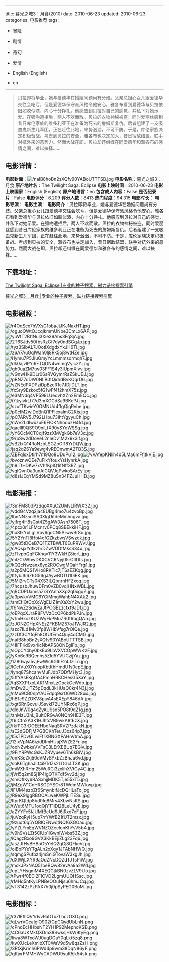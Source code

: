 
---
title: 暮光之城3：月食(2010)
date: 2010-06-23
updated: 2010-06-23
categories: 电影推荐
tags:
- 冒险
- 剧情
- 奇幻
- 爱情

- English (English)
- en
---


> 贝拉即将毕业，她与爱德华在婚姻问题尚有分歧。父亲总担心女儿跟爱德华交往会吃亏，但是爱德华保守派风格令他安心。雅各布看到爱德华与贝拉依旧如胶似漆，内心十分挣扎。他感应到贝拉对自己的感觉，并私下对她示爱。在强吻遭拒后，两人不欢而散。贝拉的衣物神秘被盗，同时爱丽丝感到昔日库伦家族的维多利亚正在准备为死去的詹姆斯复仇。后者组建了一支吸血鬼新生儿军团，正在赶往此地，来势汹汹，不可不防。于是，库伦家族决定积极备战。考虑到贝拉的安全，雅各布也决定加入，昔日宿敌结盟，联手对抗外来的恶势力。然而大战在即，贝拉却还纠缠在同爱德华和雅各布的感情之间，难以抉择……

## **电影详情**：

**电影封面**：<img src="https://image.tmdb.org/t/p/w200/naIB8hoBn2sXQfv90YABoUTTTSB.jpg" alt="/naIB8hoBn2sXQfv90YABoUTTTSB.jpg" title="/naIB8hoBn2sXQfv90YABoUTTTSB.jpg">
**电影名称**：暮光之城3：月食
**原产地片名**：The Twilight Saga: Eclipse
**电影上映时间**：2010-06-23
**电影上映国家**：English (English)
**原产地语言**：en
**包含成人内容**：False
**是否纪录片**：False
**电影评分**：6.209
**评分人数**：8413
**热门程度**：94.315
**电影时长**：
**电影导演**：
**电影主演**：
**电影简介**：贝拉即将毕业，她与爱德华在婚姻问题尚有分歧。父亲总担心女儿跟爱德华交往会吃亏，但是爱德华保守派风格令他安心。雅各布看到爱德华与贝拉依旧如胶似漆，内心十分挣扎。他感应到贝拉对自己的感觉，并私下对她示爱。在强吻遭拒后，两人不欢而散。贝拉的衣物神秘被盗，同时爱丽丝感到昔日库伦家族的维多利亚正在准备为死去的詹姆斯复仇。后者组建了一支吸血鬼新生儿军团，正在赶往此地，来势汹汹，不可不防。于是，库伦家族决定积极备战。考虑到贝拉的安全，雅各布也决定加入，昔日宿敌结盟，联手对抗外来的恶势力。然而大战在即，贝拉却还纠缠在同爱德华和雅各布的感情之间，难以抉择……

## **下载地址**：
[The Twilight Saga: Eclipse |专业的种子搜索、磁力链接搜索引擎](https://movie.amd794.com:2083/?search=The%20Twilight%20Saga%3A%20Eclipse&ordering=&mode=match_phrase&page_size=10&page=1)

[暮光之城3：月食 |专业的种子搜索、磁力链接搜索引擎](https://movie.amd794.com:2083/?search=%E6%9A%AE%E5%85%89%E4%B9%8B%E5%9F%8E3%EF%BC%9A%E6%9C%88%E9%A3%9F&ordering=&mode=match_phrase&page_size=10&page=1)
 

## **电影剧照**：
<img src="https://image.tmdb.org/t/p/original/r4OqScx7hVXsG1obaJjJKJNaxHT.jpg" alt="/r4OqScx7hVXsG1obaJjJKJNaxHT.jpg" title="/r4OqScx7hVXsG1obaJjJKJNaxHT.jpg"><img src="https://image.tmdb.org/t/p/original/oguoQWtQJcqIkmmUNbe3CmLx6AP.jpg" alt="/oguoQWtQJcqIkmmUNbe3CmLx6AP.jpg" title="/oguoQWtQJcqIkmmUNbe3CmLx6AP.jpg"><img src="https://image.tmdb.org/t/p/original/yiWfT2Bl1Nul3Xie39Ahs3FqSjA.jpg" alt="/yiWfT2Bl1Nul3Xie39Ahs3FqSjA.jpg" title="/yiWfT2Bl1Nul3Xie39Ahs3FqSjA.jpg"><img src="https://image.tmdb.org/t/p/original/2T6SJdv50fbsRzGf7dy0ndSGgJp.jpg" alt="/2T6SJdv50fbsRzGf7dy0ndSGgJp.jpg" title="/2T6SJdv50fbsRzGf7dy0ndSGgJp.jpg"><img src="https://image.tmdb.org/t/p/original/tyz3SIbAL7JOotlXdgdxYxJH6Tl.jpg" alt="/tyz3SIbAL7JOotlXdgdxYxJH6Tl.jpg" title="/tyz3SIbAL7JOotlXdgdxYxJH6Tl.jpg"><img src="https://image.tmdb.org/t/p/original/z6A7AuGqIWah0lj8Rk5oj8wtHZe.jpg" alt="/z6A7AuGqIWah0lj8Rk5oj8wtHZe.jpg" title="/z6A7AuGqIWah0lj8Rk5oj8wtHZe.jpg"><img src="https://image.tmdb.org/t/p/original/i1ymu7P5JIuQmyYcLmmmsormqh7.jpg" alt="/i1ymu7P5JIuQmyYcLmmmsormqh7.jpg" title="/i1ymu7P5JIuQmyYcLmmmsormqh7.jpg"><img src="https://image.tmdb.org/t/p/original/dk0ajvlPYi6ETQDN4wnmgVyiczY.jpg" alt="/dk0ajvlPYi6ETQDN4wnmgVyiczY.jpg" title="/dk0ajvlPYi6ETQDN4wnmgVyiczY.jpg"><img src="https://image.tmdb.org/t/p/original/gh0uaZM7tw03FF1S4y3lUpmXIvv.jpg" alt="/gh0uaZM7tw03FF1S4y3lUpmXIvv.jpg" title="/gh0uaZM7tw03FF1S4y3lUpmXIvv.jpg"><img src="https://image.tmdb.org/t/p/original/vGnwHk9DLr06sRVGymrRsZSkUEJ.jpg" alt="/vGnwHk9DLr06sRVGymrRsZSkUEJ.jpg" title="/vGnwHk9DLr06sRVGymrRsZSkUEJ.jpg"><img src="https://image.tmdb.org/t/p/original/pBNZ7oDW0NLB0tQidrdBvKQqrD6.jpg" alt="/pBNZ7oDW0NLB0tQidrdBvKQqrD6.jpg" title="/pBNZ7oDW0NLB0tQidrdBvKQqrD6.jpg"><img src="https://image.tmdb.org/t/p/original/sZNEdPXDPziDpBzeR1c7JDjlDLT.jpg" alt="/sZNEdPXDPziDpBzeR1c7JDjlDLT.jpg" title="/sZNEdPXDPziDpBzeR1c7JDjlDLT.jpg"><img src="https://image.tmdb.org/t/p/original/fxSry9Ezkox5fG1wFf4f2hmX75z.jpg" alt="/fxSry9Ezkox5fG1wFf4f2hmX75z.jpg" title="/fxSry9Ezkox5fG1wFf4f2hmX75z.jpg"><img src="https://image.tmdb.org/t/p/original/e3MNdq4VP599LUeqvhXZn2EmEQc.jpg" alt="/e3MNdq4VP599LUeqvhXZn2EmEQc.jpg" title="/e3MNdq4VP599LUeqvhXZn2EmEQc.jpg"><img src="https://image.tmdb.org/t/p/original/i7jkyjvkLt77d3mXGCdSa9BKePJ.jpg" alt="/i7jkyjvkLt77d3mXGCdSa9BKePJ.jpg" title="/i7jkyjvkLt77d3mXGCdSa9BKePJ.jpg"><img src="https://image.tmdb.org/t/p/original/szxfTKwieY0OMNUd4ffgQigRvhe.jpg" alt="/szxfTKwieY0OMNUd4ffgQigRvhe.jpg" title="/szxfTKwieY0OMNUd4ffgQigRvhe.jpg"><img src="https://image.tmdb.org/t/p/original/p0cIM2wIDoBnQ1PFIexaImG2Kis.jpg" alt="/p0cIM2wIDoBnQ1PFIexaImG2Kis.jpg" title="/p0cIM2wIDoBnQ1PFIexaImG2Kis.jpg"><img src="https://image.tmdb.org/t/p/original/pC7ARV5J792LHbu73IhtYgyyuCh.jpg" alt="/pC7ARV5J792LHbu73IhtYgyyuCh.jpg" title="/pC7ARV5J792LHbu73IhtYgyyuCh.jpg"><img src="https://image.tmdb.org/t/p/original/nWv2LdIwxzuE6FlOKNhoouzH4fd.jpg" alt="/nWv2LdIwxzuE6FlOKNhoouzH4fd.jpg" title="/nWv2LdIwxzuE6FlOKNhoouzH4fd.jpg"><img src="https://image.tmdb.org/t/p/original/qaelIl9QS9O9niLfX90ySYqWSSg.jpg" alt="/qaelIl9QS9O9niLfX90ySYqWSSg.jpg" title="/qaelIl9QS9O9niLfX90ySYqWSSg.jpg"><img src="https://image.tmdb.org/t/p/original/yY6OcMCTCqjf9zzXMVgkGb7eV3c.jpg" alt="/yY6OcMCTCqjf9zzXMVgkGb7eV3c.jpg" title="/yY6OcMCTCqjf9zzXMVgkGb7eV3c.jpg"><img src="https://image.tmdb.org/t/p/original/9rpSw2dDoVeL2nIeDv1M2x9x3if.jpg" alt="/9rpSw2dDoVeL2nIeDv1M2x9x3if.jpg" title="/9rpSw2dDoVeL2nIeDv1M2x9x3if.jpg"><img src="https://image.tmdb.org/t/p/original/sB2IxQ14RoNzbLSGZoOI18YrDQW.jpg" alt="/sB2IxQ14RoNzbLSGZoOI18YrDQW.jpg" title="/sB2IxQ14RoNzbLSGZoOI18YrDQW.jpg"><img src="https://image.tmdb.org/t/p/original/jaq2qZ6Ya9ewg4vREOnwmA2TB3S.jpg" alt="/jaq2qZ6Ya9ewg4vREOnwmA2TB3S.jpg" title="/jaq2qZ6Ya9ewg4vREOnwmA2TB3S.jpg"><img src="https://image.tmdb.org/t/p/original/ZBFqIsxDtirh7n19Qo8UDuPu12.jpg" alt="/ZBFqIsxDtirh7n19Qo8UDuPu12.jpg" title="/ZBFqIsxDtirh7n19Qo8UDuPu12.jpg"><img src="https://image.tmdb.org/t/p/original/vVAfepKNlih4d5LMa6mFfjtkVjE.jpg" alt="/vVAfepKNlih4d5LMa6mFfjtkVjE.jpg" title="/vVAfepKNlih4d5LMa6mFfjtkVjE.jpg"><img src="https://image.tmdb.org/t/p/original/bvoznwOEe7uFixYfouxYsHynrkA.jpg" alt="/bvoznwOEe7uFixYfouxYsHynrkA.jpg" title="/bvoznwOEe7uFixYfouxYsHynrkA.jpg"><img src="https://image.tmdb.org/t/p/original/h9ITtHDKw7xVhfKpIQ1ifNff3RZ.jpg" alt="/h9ITtHDKw7xVhfKpIQ1ifNff3RZ.jpg" title="/h9ITtHDKw7xVhfKpIQ1ifNff3RZ.jpg"><img src="https://image.tmdb.org/t/p/original/vqIQvnOa3unAiCQVJgPwkoSArEy.jpg" alt="/vqIQvnOa3unAiCQVJgPwkoSArEy.jpg" title="/vqIQvnOa3unAiCQVJgPwkoSArEy.jpg"><img src="https://image.tmdb.org/t/p/original/d8sIJEqYMSd9MZ8uSn34FZJuHHB.jpg" alt="/d8sIJEqYMSd9MZ8uSn34FZJuHHB.jpg" title="/d8sIJEqYMSd9MZ8uSn34FZJuHHB.jpg">

## **电影海报**：
<img src="https://image.tmdb.org/t/p/original/3mFM80dPzSqoXXuC2UMvLIRWX32.jpg" alt="/3mFM80dPzSqoXXuC2UMvLIRWX32.jpg" title="/3mFM80dPzSqoXXuC2UMvLIRWX32.jpg"><img src="https://image.tmdb.org/t/p/original/vddG4Vzq2ja48UBg4mo7u4zvoBp.jpg" alt="/vddG4Vzq2ja48UBg4mo7u4zvoBp.jpg" title="/vddG4Vzq2ja48UBg4mo7u4zvoBp.jpg"><img src="https://image.tmdb.org/t/p/original/lbnNNz5nlSA0XlgUifdeMmhngva.jpg" alt="/lbnNNz5nlSA0XlgUifdeMmhngva.jpg" title="/lbnNNz5nlSA0XlgUifdeMmhngva.jpg"><img src="https://image.tmdb.org/t/p/original/yjfrg4H8sCst4Z5gAW0Asn7506T.jpg" alt="/yjfrg4H8sCst4Z5gAW0Asn7506T.jpg" title="/yjfrg4H8sCst4Z5gAW0Asn7506T.jpg"><img src="https://image.tmdb.org/t/p/original/4pcx0r1LFMcnrv0PCq8SBEkkiHF.jpg" alt="/4pcx0r1LFMcnrv0PCq8SBEkkiHF.jpg" title="/4pcx0r1LFMcnrv0PCq8SBEkkiHF.jpg"><img src="https://image.tmdb.org/t/p/original/hu8tkYxLgLVbv6gcCN5ArwwBrSo.jpg" alt="/hu8tkYxLgLVbv6gcCN5ArwwBrSo.jpg" title="/hu8tkYxLgLVbv6gcCN5ArwwBrSo.jpg"><img src="https://image.tmdb.org/t/p/original/5Y2YnTI8Hbi4cfGZkzbwsVSwzqk.jpg" alt="/5Y2YnTI8Hbi4cfGZkzbwsVSwzqk.jpg" title="/5Y2YnTI8Hbi4cfGZkzbwsVSwzqk.jpg"><img src="https://image.tmdb.org/t/p/original/gw85tDCeB7Q1TZTBWLT6EuPRWvJ.jpg" alt="/gw85tDCeB7Q1TZTBWLT6EuPRWvJ.jpg" title="/gw85tDCeB7Q1TZTBWLT6EuPRWvJ.jpg"><img src="https://image.tmdb.org/t/p/original/cAQsjxYdfkzhrDZwVDDtMksS34u.jpg" alt="/cAQsjxYdfkzhrDZwVDDtMksS34u.jpg" title="/cAQsjxYdfkzhrDZwVDDtMksS34u.jpg"><img src="https://image.tmdb.org/t/p/original/zTIvpbQqFGkhqv11Y3WkHZ8iorL.jpg" alt="/zTIvpbQqFGkhqv11Y3WkHZ8iorL.jpg" title="/zTIvpbQqFGkhqv11Y3WkHZ8iorL.jpg"><img src="https://image.tmdb.org/t/p/original/mlzCkWbwDKXCVC6Nyj05rOIIDts.jpg" alt="/mlzCkWbwDKXCVC6Nyj05rOIIDts.jpg" title="/mlzCkWbwDKXCVC6Nyj05rOIIDts.jpg"><img src="https://image.tmdb.org/t/p/original/kQ2cNwzanx8yc2ROCwgMQaHFrg1.jpg" alt="/kQ2cNwzanx8yc2ROCwgMQaHFrg1.jpg" title="/kQ2cNwzanx8yc2ROCwgMQaHFrg1.jpg"><img src="https://image.tmdb.org/t/p/original/s2p5MQS1VHo8RKTlc7jTSaEZKqg.jpg" alt="/s2p5MQS1VHo8RKTlc7jTSaEZKqg.jpg" title="/s2p5MQS1VHo8RKTlc7jTSaEZKqg.jpg"><img src="https://image.tmdb.org/t/p/original/lffybJh6Z6G56gJAywBOTU10iEK.jpg" alt="/lffybJh6Z6G56gJAywBOTU10iEK.jpg" title="/lffybJh6Z6G56gJAywBOTU10iEK.jpg"><img src="https://image.tmdb.org/t/p/original/5Mi2rvCTs04XS3ILQpnrnHFZxoq.jpg" alt="/5Mi2rvCTs04XS3ILQpnrnHFZxoq.jpg" title="/5Mi2rvCTs04XS3ILQpnrnHFZxoq.jpg"><img src="https://image.tmdb.org/t/p/original/7hcpsbJhuwDFm0vZB0vqlHNxWBL.jpg" alt="/7hcpsbJhuwDFm0vZB0vqlHNxWBL.jpg" title="/7hcpsbJhuwDFm0vZB0vqlHNxWBL.jpg"><img src="https://image.tmdb.org/t/p/original/qRCDPUxmsaZrSYAnhXXp2q0xgqZ.jpg" alt="/qRCDPUxmsaZrSYAnhXXp2q0xgqZ.jpg" title="/qRCDPUxmsaZrSYAnhXXp2q0xgqZ.jpg"><img src="https://image.tmdb.org/t/p/original/a3pwkvVMC6YGiMmgWahbN4XAk2.jpg" alt="/a3pwkvVMC6YGiMmgWahbN4XAk2.jpg" title="/a3pwkvVMC6YGiMmgWahbN4XAk2.jpg"><img src="https://image.tmdb.org/t/p/original/smEfIQtCoXoWgELIZ1mXaXxY2wu.jpg" alt="/smEfIQtCoXoWgELIZ1mXaXxY2wu.jpg" title="/smEfIQtCoXoWgELIZ1mXaXxY2wu.jpg"><img src="https://image.tmdb.org/t/p/original/f6NwZzSdwZaJtPOGBLzctxt9JDf.jpg" alt="/f6NwZzSdwZaJtPOGBLzctxt9JDf.jpg" title="/f6NwZzSdwZaJtPOGBLzctxt9JDf.jpg"><img src="https://image.tmdb.org/t/p/original/oEPqxXJraR8FVVzDcOP6bdPkPJn.jpg" alt="/oEPqxXJraR8FVVzDcOP6bdPkPJn.jpg" title="/oEPqxXJraR8FVVzDcOP6bdPkPJn.jpg"><img src="https://image.tmdb.org/t/p/original/v1mHkozKUZWyFkPMuZR0f6bgQAh.jpg" alt="/v1mHkozKUZWyFkPMuZR0f6bgQAh.jpg" title="/v1mHkozKUZWyFkPMuZR0f6bgQAh.jpg"><img src="https://image.tmdb.org/t/p/original/zJONZGHpXNEzZFKBMZ57oJ1WJR2.jpg" alt="/zJONZGHpXNEzZFKBMZ57oJ1WJR2.jpg" title="/zJONZGHpXNEzZFKBMZ57oJ1WJR2.jpg"><img src="https://image.tmdb.org/t/p/original/azo7ILd1Mv0fp8WHbVfsg7rOlQe.jpg" alt="/azo7ILd1Mv0fp8WHbVfsg7rOlQe.jpg" title="/azo7ILd1Mv0fp8WHbVfsg7rOlQe.jpg"><img src="https://image.tmdb.org/t/p/original/zzDf3CYfqFh8OfUfEm4Quy4dCMG.jpg" alt="/zzDf3CYfqFh8OfUfEm4Quy4dCMG.jpg" title="/zzDf3CYfqFh8OfUfEm4Quy4dCMG.jpg"><img src="https://image.tmdb.org/t/p/original/naIB8hoBn2sXQfv90YABoUTTTSB.jpg" alt="/naIB8hoBn2sXQfv90YABoUTTTSB.jpg" title="/naIB8hoBn2sXQfv90YABoUTTTSB.jpg"><img src="https://image.tmdb.org/t/p/original/4IIFFKd9vxrlicNbAPS8ONEgIFp.jpg" alt="/4IIFFKd9vxrlicNbAPS8ONEgIFp.jpg" title="/4IIFFKd9vxrlicNbAPS8ONEgIFp.jpg"><img src="https://image.tmdb.org/t/p/original/sOpCY4by0bkEu9LbVXVCOpWWKzF.jpg" alt="/sOpCY4by0bkEu9LbVXVCOpWWKzF.jpg" title="/sOpCY4by0bkEu9LbVXVCOpWWKzF.jpg"><img src="https://image.tmdb.org/t/p/original/yKb6o9BQenhs5ZId5YVUCzijYaz.jpg" alt="/yKb6o9BQenhs5ZId5YVUCzijYaz.jpg" title="/yKb6o9BQenhs5ZId5YVUCzijYaz.jpg"><img src="https://image.tmdb.org/t/p/original/1Z80wya5vjEwWlc9GIhF24JzITn.jpg" alt="/1Z80wya5vjEwWlc9GIhF24JzITn.jpg" title="/1Z80wya5vjEwWlc9GIhF24JzITn.jpg"><img src="https://image.tmdb.org/t/p/original/lCcfVuXOYuopKbtKhHmdU1s0epE.jpg" alt="/lCcfVuXOYuopKbtKhHmdU1s0epE.jpg" title="/lCcfVuXOYuopKbtKhHmdU1s0epE.jpg"><img src="https://image.tmdb.org/t/p/original/lynq87ShcanvMuFJdb7QDfMHyt3.jpg" alt="/lynq87ShcanvMuFJdb7QDfMHyt3.jpg" title="/lynq87ShcanvMuFJdb7QDfMHyt3.jpg"><img src="https://image.tmdb.org/t/p/original/5ffYAsEKgOA4PmnHRKCHesG5XaY.jpg" alt="/5ffYAsEKgOA4PmnHRKCHesG5XaY.jpg" title="/5ffYAsEKgOA4PmnHRKCHesG5XaY.jpg"><img src="https://image.tmdb.org/t/p/original/tqSXXPfxoLAK1MhxLzGpckGeWdb.jpg" alt="/tqSXXPfxoLAK1MhxLzGpckGeWdb.jpg" title="/tqSXXPfxoLAK1MhxLzGpckGeWdb.jpg"><img src="https://image.tmdb.org/t/p/original/mDw2UjTZ5pDqdL3kHUaQ0kr4N3j.jpg" alt="/mDw2UjTZ5pDqdL3kHUaQ0kr4N3j.jpg" title="/mDw2UjTZ5pDqdL3kHUaQ0kr4N3j.jpg"><img src="https://image.tmdb.org/t/p/original/nMu9CB0npYAUEdpq9srO6WD28ux.jpg" alt="/nMu9CB0npYAUEdpq9srO6WD28ux.jpg" title="/nMu9CB0npYAUEdpq9srO6WD28ux.jpg"><img src="https://image.tmdb.org/t/p/original/hB1c9ZZOKV8pjvA4sEXEpY846dA.jpg" alt="/hB1c9ZZOKV8pjvA4sEXEpY846dA.jpg" title="/hB1c9ZZOKV8pjvA4sEXEpY846dA.jpg"><img src="https://image.tmdb.org/t/p/original/xgt6RnGovulJSsvkI72UYNRx6qP.jpg" alt="/xgt6RnGovulJSsvkI72UYNRx6qP.jpg" title="/xgt6RnGovulJSsvkI72UYNRx6qP.jpg"><img src="https://image.tmdb.org/t/p/original/dldJnW0g4dZyAU9so5PO8t9qZ1g.jpg" alt="/dldJnW0g4dZyAU9so5PO8t9qZ1g.jpg" title="/dldJnW0g4dZyAU9so5PO8t9qZ1g.jpg"><img src="https://image.tmdb.org/t/p/original/znMzU3hLjBuItCRGvA0NQh9HE3F.jpg" alt="/znMzU3hLjBuItCRGvA0NQh9HE3F.jpg" title="/znMzU3hLjBuItCRGvA0NQh9HE3F.jpg"><img src="https://image.tmdb.org/t/p/original/f6ICfn2A3K1HJhtcVB9wkA8t6zX.jpg" alt="/f6ICfn2A3K1HJhtcVB9wkA8t6zX.jpg" title="/f6ICfn2A3K1HJhtcVB9wkA8t6zX.jpg"><img src="https://image.tmdb.org/t/p/original/fkfPC3rDOEEHbdNaqSRVZPzdJkN.jpg" alt="/fkfPC3rDOEEHbdNaqSRVZPzdJkN.jpg" title="/fkfPC3rDOEEHbdNaqSRVZPzdJkN.jpg"><img src="https://image.tmdb.org/t/p/original/sE2dGDFjMPGBOKhTeuJ3oz64p7.jpg" alt="/sE2dGDFjMPGBOKhTeuJ3oz64p7.jpg" title="/sE2dGDFjMPGBOKhTeuJ3oz64p7.jpg"><img src="https://image.tmdb.org/t/p/original/l5sTPDvGLwiFfrXBNGXPAHnVtmA.jpg" alt="/l5sTPDvGLwiFfrXBNGXPAHnVtmA.jpg" title="/l5sTPDvGLwiFfrXBNGXPAHnVtmA.jpg"><img src="https://image.tmdb.org/t/p/original/12ixVpNA6izidDImHUajXWZE2Fr.jpg" alt="/12ixVpNA6izidDImHUajXWZE2Fr.jpg" title="/12ixVpNA6izidDImHUajXWZE2Fr.jpg"><img src="https://image.tmdb.org/t/p/original/ooNZwbkaVVFsC3LErXEBUq7EGlv.jpg" alt="/ooNZwbkaVVFsC3LErXEBUq7EGlv.jpg" title="/ooNZwbkaVVFsC3LErXEBUq7EGlv.jpg"><img src="https://image.tmdb.org/t/p/original/9FiYRPWcGsKJZRVyuev6Tn6kBiV.jpg" alt="/9FiYRPWcGsKJZRVyuev6Tn6kBiV.jpg" title="/9FiYRPWcGsKJZRVyuev6Tn6kBiV.jpg"><img src="https://image.tmdb.org/t/p/original/onK3eZkj50eVMvSPxbZzBhJu6vd.jpg" alt="/onK3eZkj50eVMvSPxbZzBhJu6vd.jpg" title="/onK3eZkj50eVMvSPxbZzBhJu6vd.jpg"><img src="https://image.tmdb.org/t/p/original/soK6TghaJLf4i9TdZs2LDGcLT3K.jpg" alt="/soK6TghaJLf4i9TdZs2LDGcLT3K.jpg" title="/soK6TghaJLf4i9TdZs2LDGcLT3K.jpg"><img src="https://image.tmdb.org/t/p/original/mWXhRHm25WuRCi3zxlihXVtGy4C.jpg" alt="/mWXhRHm25WuRCi3zxlihXVtGy4C.jpg" title="/mWXhRHm25WuRCi3zxlihXVtGy4C.jpg"><img src="https://image.tmdb.org/t/p/original/jVrl5q2m8Sj1P4IgQTKTdf5vv2d.jpg" alt="/jVrl5q2m8Sj1P4IgQTKTdf5vv2d.jpg" title="/jVrl5q2m8Sj1P4IgQTKTdf5vv2d.jpg"><img src="https://image.tmdb.org/t/p/original/smOfIKy6RASxhjjMDK5Tje55xT5.jpg" alt="/smOfIKy6RASxhjjMDK5Tje55xT5.jpg" title="/smOfIKy6RASxhjjMDK5Tje55xT5.jpg"><img src="https://image.tmdb.org/t/p/original/jMZgW1CnHRSGDYSOr8TWdmMWkwp.jpg" alt="/jMZgW1CnHRSGDYSOr8TWdmMWkwp.jpg" title="/jMZgW1CnHRSGDYSOr8TWdmMWkwp.jpg"><img src="https://image.tmdb.org/t/p/original/lFUM4szpZf6SmynbifJcDQHLaTc.jpg" alt="/lFUM4szpZf6SmynbifJcDQHLaTc.jpg" title="/lFUM4szpZf6SmynbifJcDQHLaTc.jpg"><img src="https://image.tmdb.org/t/p/original/R9eX9lggRBOOALweKWPjLITESu.jpg" alt="/R9eX9lggRBOOALweKWPjLITESu.jpg" title="/R9eX9lggRBOOALweKWPjLITESu.jpg"><img src="https://image.tmdb.org/t/p/original/ltprKQtdp8bd0Iq8Mrs4XbwNsKS.jpg" alt="/ltprKQtdp8bd0Iq8Mrs4XbwNsKS.jpg" title="/ltprKQtdp8bd0Iq8Mrs4XbwNsKS.jpg"><img src="https://image.tmdb.org/t/p/original/tWut6MTU1oqQjYT1iDl28LeU4yE.jpg" alt="/tWut6MTU1oqQjYT1iDl28LeU4yE.jpg" title="/tWut6MTU1oqQjYT1iDl28LeU4yE.jpg"><img src="https://image.tmdb.org/t/p/original/aZYYFc5fJUMfBcUd9J6jRxd7eF.jpg" alt="/aZYYFc5fJUMfBcUd9J6jRxd7eF.jpg" title="/aZYYFc5fJUMfBcUd9J6jRxd7eF.jpg"><img src="https://image.tmdb.org/t/p/original/juVzqRyH5up7rrYWfB21fUT2mzx.jpg" alt="/juVzqRyH5up7rrYWfB21fUT2mzx.jpg" title="/juVzqRyH5up7rrYWfB21fUT2mzx.jpg"><img src="https://image.tmdb.org/t/p/original/9zuqt6q5YQBIQENwqtNQf6XGOau.jpg" alt="/9zuqt6q5YQBIQENwqtNQf6XGOau.jpg" title="/9zuqt6q5YQBIQENwqtNQf6XGOau.jpg"><img src="https://image.tmdb.org/t/p/original/yYZLYmEqWVNZOZeeIonKhYsV5b4.jpg" alt="/yYZLYmEqWVNZOZeeIonKhYsV5b4.jpg" title="/yYZLYmEqWVNZOZeeIonKhYsV5b4.jpg"><img src="https://image.tmdb.org/t/p/original/v9h9VsLZt5ClUp1lGwnIWvbs53Z.jpg" alt="/v9h9VsLZt5ClUp1lGwnIWvbs53Z.jpg" title="/v9h9VsLZt5ClUp1lGwnIWvbs53Z.jpg"><img src="https://image.tmdb.org/t/p/original/iQagzBxo9GVX3KkBEjiZLg23Fq6.jpg" alt="/iQagzBxo9GVX3KkBEjiZLg23Fq6.jpg" title="/iQagzBxo9GVX3KkBEjiZLg23Fq6.jpg"><img src="https://image.tmdb.org/t/p/original/asZJfHvBHBoG5YeIQ2qGj8QFkeV.jpg" alt="/asZJfHvBHBoG5YeIQ2qGj8QFkeV.jpg" title="/asZJfHvBHBoG5YeIQ2qGj8QFkeV.jpg"><img src="https://image.tmdb.org/t/p/original/oiBoPYeYTgALn2xXqy1JTAbNHWQ.jpg" alt="/oiBoPYeYTgALn2xXqy1JTAbNHWQ.jpg" title="/oiBoPYeYTgALn2xXqy1JTAbNHWQ.jpg"><img src="https://image.tmdb.org/t/p/original/sqmgSPufbz4jmSniGTovaW3xgJh.jpg" alt="/sqmgSPufbz4jmSniGTovaW3xgJh.jpg" title="/sqmgSPufbz4jmSniGTovaW3xgJh.jpg"><img src="https://image.tmdb.org/t/p/original/dXlWjLXYR9aOdZNcDOZdTJTsPiW.jpg" alt="/dXlWjLXYR9aOdZNcDOZdTJTsPiW.jpg" title="/dXlWjLXYR9aOdZNcDOZdTJTsPiW.jpg"><img src="https://image.tmdb.org/t/p/original/mckJPxNAQ51beBQw82evAa9a2Wd.jpg" alt="/mckJPxNAQ51beBQw82evAa9a2Wd.jpg" title="/mckJPxNAQ51beBQw82evAa9a2Wd.jpg"><img src="https://image.tmdb.org/t/p/original/upLYHsgmM4XEQGjkBN0zvZLV9Uo.jpg" alt="/upLYHsgmM4XEQGjkBN0zvZLV9Uo.jpg" title="/upLYHsgmM4XEQGjkBN0zvZLV9Uo.jpg"><img src="https://image.tmdb.org/t/p/original/tPwr4f0EDl2FICVD2LgmUUQHSsc.jpg" alt="/tPwr4f0EDl2FICVD2LgmUUQHSsc.jpg" title="/tPwr4f0EDl2FICVD2LgmUUQHSsc.jpg"><img src="https://image.tmdb.org/t/p/original/rMHq5ntKyLPNBeOOuNjsu6hmJCq.jpg" alt="/rMHq5ntKyLPNBeOOuNjsu6hmJCq.jpg" title="/rMHq5ntKyLPNBeOOuNjsu6hmJCq.jpg"><img src="https://image.tmdb.org/t/p/original/vT3142zPzPAX7h0j0pSyPEG0BoM.jpg" alt="/vT3142zPzPAX7h0j0pSyPEG0BoM.jpg" title="/vT3142zPzPAX7h0j0pSyPEG0BoM.jpg">

## **电影图标**：
<img src="https://image.tmdb.org/t/p/original/r37lEfIlQVYdvvRaDTxZLhczOXD.png" alt="/r37lEfIlQVYdvvRaDTxZLhczOXD.png" title="/r37lEfIlQVYdvvRaDTxZLhczOXD.png"><img src="https://image.tmdb.org/t/p/original/qLwrVGcaIgiO902tGpCQydUbLnN.png" alt="/qLwrVGcaIgiO902tGpCQydUbLnN.png" title="/qLwrVGcaIgiO902tGpCQydUbLnN.png"><img src="https://image.tmdb.org/t/p/original/cPndEcHHbsNT2YH1P92MepnoKSB.png" alt="/cPndEcHHbsNT2YH1P92MepnoKSB.png" title="/cPndEcHHbsNT2YH1P92MepnoKSB.png"><img src="https://image.tmdb.org/t/p/original/4C6aUKMkQXDm38SwssjHkW9tyEg.png" alt="/4C6aUKMkQXDm38SwssjHkW9tyEg.png" title="/4C6aUKMkQXDm38SwssjHkW9tyEg.png"><img src="https://image.tmdb.org/t/p/original/liwa8WTxoWJ0ugDGaY0qLkt5zq8.png" alt="/liwa8WTxoWJ0ugDGaY0qLkt5zq8.png" title="/liwa8WTxoWJ0ugDGaY0qLkt5zq8.png"><img src="https://image.tmdb.org/t/p/original/kwXUcLeXmlbXTCWaV9d5w8qsZzH.png" alt="/kwXUcLeXmlbXTCWaV9d5w8qsZzH.png" title="/kwXUcLeXmlbXTCWaV9d5w8qsZzH.png"><img src="https://image.tmdb.org/t/p/original/3RtXjKrmh6PWd4p9wm38DqN86yF.png" alt="/3RtXjKrmh6PWd4p9wm38DqN86yF.png" title="/3RtXjKrmh6PWd4p9wm38DqN86yF.png"><img src="https://image.tmdb.org/t/p/original/gKjxrFMMHWyCADWU9suK5jk54sk.png" alt="/gKjxrFMMHWyCADWU9suK5jk54sk.png" title="/gKjxrFMMHWyCADWU9suK5jk54sk.png">
